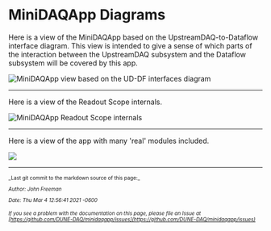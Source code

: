 # MiniDAQApp Diagrams
Here is a view of the MiniDAQApp based on the UpstreamDAQ-to-Dataflow interface diagram.  This view is intended to give a sense of which parts of the interaction between the UpstreamDAQ subsystem and the Dataflow subsystem will be covered by this app.  

![MiniDAQApp view based on the UD-DF interfaces diagram](https://user-images.githubusercontent.com/36311946/102424947-e3f2ff80-3fd1-11eb-9422-202115c89219.png)


***

Here is a view of the Readout Scope internals.

![MiniDAQApp Readout Scope internals](https://user-images.githubusercontent.com/36311946/102642852-ea918c00-4123-11eb-9333-be97c6b79cf2.png)


***

Here is a view of the app with many 'real' modules included.

![](https://user-images.githubusercontent.com/36311946/104197413-9dcf6700-53ea-11eb-84be-faec37d60fd9.png)

-----

<font size="1">
_Last git commit to the markdown source of this page:_


_Author: John Freeman_

_Date: Thu Mar 4 12:56:41 2021 -0600_

_If you see a problem with the documentation on this page, please file an Issue at [https://github.com/DUNE-DAQ/minidaqapp/issues](https://github.com/DUNE-DAQ/minidaqapp/issues)_
</font>
